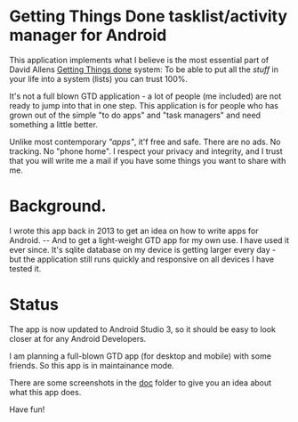 # Getting Things Done tasklist/activity manager for Android

This application implements what I believe is the most essential part of David Allens [Getting Things done](http://gettingthingsdone.com/) system: To be able to put all the *stuff* in your life into a system (lists) you can trust 100%.

It's not a full blown GTD application - a lot of people (me included) are not ready to jump into that in one step. This application is for people who has grown out of the simple "to do apps" and "task managers" and need something a little better.

Unlike most contemporary *"apps"*, it'f free and safe. There are no ads. No tracking. No "phone home". I respect your privacy and integrity, and I trust that you will write me a mail if you have some things you want to share with me.

# Background.

I wrote this app back in 2013 to get an idea on how to write apps for Android. -- And to get a light-weight GTD app for my own use. I have used it ever since. It's sqlite database on my device is getting larger every day - but the application still runs quickly and responsive on all devices I have tested it.

# Status
The app is now updated to Android Studio 3, so it should be easy to look closer at for any Android Developers.

I am planning a full-blown GTD app (for desktop and mobile) with some friends. So this app is in maintainance mode.

There are some screenshots in the [doc](doc/) folder to give you an idea about what this app does.

Have fun!
